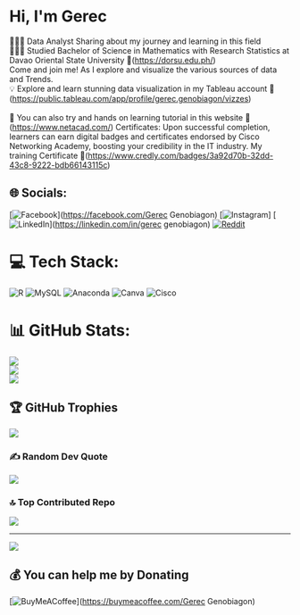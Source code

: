 # Hi, I'm Gerec 
👨🏻‍💻 Data Analyst Sharing about my journey and learning in this field<br>👨🏻‍🎓 Studied Bachelor of Science in Mathematics with Research Statistics at Davao Oriental State University 🔎(https://dorsu.edu.ph/)<br>Come and join me! As I explore and visualize the various sources of data and Trends.<br>💡 Explore and learn stunning data visualization in my Tableau account 🔎(https://public.tableau.com/app/profile/gerec.genobiagon/vizzes)<br><br>📣 You can also try and hands on learning tutorial in this website 📌(https://www.netacad.com/) Certificates: Upon successful completion, learners can earn digital badges and certificates endorsed by Cisco Networking Academy, boosting your credibility in the IT industry. My training Certificate 🔎(https://www.credly.com/badges/3a92d70b-32dd-43c8-9222-bdb66143115c)


## 🌐 Socials:
[![Facebook](https://img.shields.io/badge/Facebook-%231877F2.svg?logo=Facebook&logoColor=white)](https://facebook.com/Gerec Genobiagon) [![Instagram](https://www.instagram.com/gerecgenobiagon/?fbclid=IwZXh0bgNhZW0CMTAAAR2UbCSdoxPISlOaZl7vKZ1DwPmZi2zXZe2uqORItCpZBJXY3tDkyBlguH8_aem_ARqzCdlu_JBfFcPBkUk8aVc_iV6r8XTpVXnbDFI4VTQUaZXwBbc9nAdULziUFbEzupWFdxRWeaQ7ellEZCJNzqgR)] [![LinkedIn](https://img.shields.io/badge/LinkedIn-%230077B5.svg?logo=linkedin&logoColor=white)](https://linkedin.com/in/gerec genobiagon) [![Reddit](https://img.shields.io/badge/Reddit-%23FF4500.svg?logo=Reddit&logoColor=white)](https://reddit.com/user/https://www.reddit.com/user/gerec_genobiagon1914/) 

# 💻 Tech Stack:
![R](https://img.shields.io/badge/r-%23276DC3.svg?style=for-the-badge&logo=r&logoColor=white) ![MySQL](https://img.shields.io/badge/mysql-%2300000f.svg?style=for-the-badge&logo=mysql&logoColor=white) ![Anaconda](https://img.shields.io/badge/Anaconda-%2344A833.svg?style=for-the-badge&logo=anaconda&logoColor=white) ![Canva](https://img.shields.io/badge/Canva-%2300C4CC.svg?style=for-the-badge&logo=Canva&logoColor=white) ![Cisco](https://img.shields.io/badge/cisco-%23049fd9.svg?style=for-the-badge&logo=cisco&logoColor=black)
# 📊 GitHub Stats:
![](https://github-readme-stats.vercel.app/api?username=Gerec191411&theme=dark&hide_border=false&include_all_commits=false&count_private=false)<br/>
![](https://github-readme-streak-stats.herokuapp.com/?user=Gerec191411&theme=dark&hide_border=false)<br/>
![](https://github-readme-stats.vercel.app/api/top-langs/?username=Gerec191411&theme=dark&hide_border=false&include_all_commits=false&count_private=false&layout=compact)

## 🏆 GitHub Trophies
![](https://github-profile-trophy.vercel.app/?username=Gerec191411&theme=radical&no-frame=false&no-bg=true&margin-w=4)

### ✍️ Random Dev Quote
![](https://quotes-github-readme.vercel.app/api?type=vetical&theme=radical)

### 🔝 Top Contributed Repo
![](https://github-contributor-stats.vercel.app/api?username=Gerec191411&limit=5&theme=dark&combine_all_yearly_contributions=true)


---
[![](https://visitcount.itsvg.in/api?id=Gerec191411&icon=0&color=0)](https://visitcount.itsvg.in)

  ## 💰 You can help me by Donating
  [![BuyMeACoffee](https://img.shields.io/badge/Buy%20Me%20a%20Coffee-ffdd00?style=for-the-badge&logo=buy-me-a-coffee&logoColor=black)](https://buymeacoffee.com/Gerec Genobiagon) 

  
<!-- Proudly created with GPRM ( https://gprm.itsvg.in ) -->
